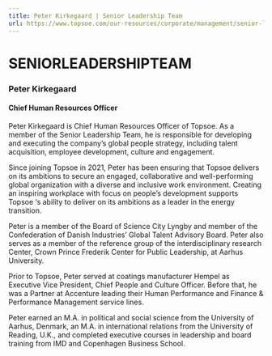 ```yaml
---
title: Peter Kirkegaard | Senior Leadership Team
url: https://www.topsoe.com/our-resources/corporate/management/senior-leadership-team/peter-kirkegaard#main-content
---
```


# SENIORLEADERSHIPTEAM

### Peter Kirkegaard

#### Chief Human Resources Officer

Peter Kirkegaard is Chief Human Resources Officer of Topsoe. As a member of the Senior Leadership Team, he is responsible for developing and executing the company’s global people strategy, including talent acquisition, employee development, culture and engagement.

Since joining Topsoe in 2021, Peter has been ensuring that Topsoe delivers on its ambitions to secure an engaged, collaborative and well-performing global organization with a diverse and inclusive work environment. Creating an inspiring workplace with focus on people’s development supports Topsoe ‘s ability to deliver on its ambitions as a leader in the energy transition.

Peter is a member of the Board of Science City Lyngby and member of the Confederation of Danish Industries’ Global Talent Advisory Board. Peter also serves as a member of the reference group of the interdisciplinary research Center, Crown Prince Frederik Center for Public Leadership, at Aarhus University.

Prior to Topsoe, Peter served at coatings manufacturer Hempel as Executive Vice President, Chief People and Culture Officer. Before that, he was a Partner at Accenture leading their Human Performance and Finance & Performance Management service lines.

Peter earned an M.A. in political and social science from the University of Aarhus, Denmark, an M.A. in international relations from the University of Reading, U.K., and completed executive courses in leadership and board training from IMD and Copenhagen Business School.